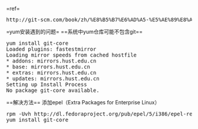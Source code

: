 =ref=
<pre>
http://git-scm.com/book/zh/%E8%B5%B7%E6%AD%A5-%E5%AE%89%E8%A3%85-Git
</pre>

=yum安装遇到的问题=
==系统中yum仓库可能不包含git==
<pre>
yum install git-core
Loaded plugins: fastestmirror
Loading mirror speeds from cached hostfile
* addons: mirrors.hust.edu.cn
* base: mirrors.hust.edu.cn
* extras: mirrors.hust.edu.cn
* updates: mirrors.hust.edu.cn
Setting up Install Process
No package git-core available.
</pre>
==解决方法==
添加epel（Extra Packages for Enterprise Linux）
<pre>
rpm -Uvh http://dl.fedoraproject.org/pub/epel/5/i386/epel-release-5-4.noarch.rpm
yum install git-core
